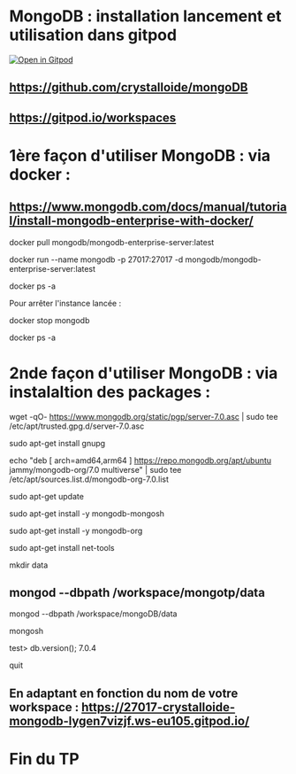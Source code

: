# MongoDB : installation lancement et utilisation dans gitpod


[![Open in Gitpod](https://gitpod.io/button/open-in-gitpod.svg)](https://gitpod.io/#https://github.com/crystalloide/mongoDB)

## https://github.com/crystalloide/mongoDB

## https://gitpod.io/workspaces

# 1ère façon d'utiliser MongoDB : via docker : 

## https://www.mongodb.com/docs/manual/tutorial/install-mongodb-enterprise-with-docker/

docker pull mongodb/mongodb-enterprise-server:latest


docker run --name mongodb -p 27017:27017 -d mongodb/mongodb-enterprise-server:latest

docker ps -a

Pour arrêter l'instance lancée : 

docker stop mongodb

docker ps -a


# 2nde façon d'utiliser MongoDB : via instalaltion des packages : 

wget -qO- https://www.mongodb.org/static/pgp/server-7.0.asc | sudo tee /etc/apt/trusted.gpg.d/server-7.0.asc

sudo apt-get install gnupg

echo "deb [ arch=amd64,arm64 ] https://repo.mongodb.org/apt/ubuntu jammy/mongodb-org/7.0 multiverse" | sudo tee /etc/apt/sources.list.d/mongodb-org-7.0.list

sudo apt-get update

sudo apt-get install -y mongodb-mongosh

sudo apt-get install -y mongodb-org

sudo apt-get install net-tools

mkdir data

## mongod --dbpath /workspace/mongotp/data 
mongod --dbpath /workspace/mongoDB/data 

mongosh

test> db.version();
7.0.4

quit

## En adaptant en fonction du nom de votre workspace :  https://27017-crystalloide-mongodb-lygen7vizjf.ws-eu105.gitpod.io/

# Fin du TP
